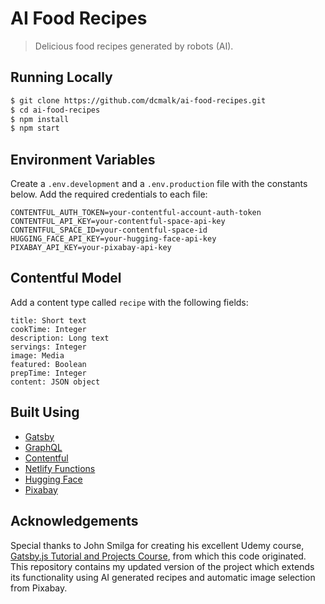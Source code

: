 # AI Food Recipes

> Delicious food recipes generated by robots (AI).

## Running Locally

```bash
$ git clone https://github.com/dcmalk/ai-food-recipes.git
$ cd ai-food-recipes
$ npm install
$ npm start
```

## Environment Variables

Create a `.env.development` and a `.env.production` file with the constants below. Add the required credentials to each file:

```
CONTENTFUL_AUTH_TOKEN=your-contentful-account-auth-token
CONTENTFUL_API_KEY=your-contentful-space-api-key
CONTENTFUL_SPACE_ID=your-contentful-space-id
HUGGING_FACE_API_KEY=your-hugging-face-api-key
PIXABAY_API_KEY=your-pixabay-api-key
```

## Contentful Model

Add a content type called `recipe` with the following fields:

```
title: Short text
cookTime: Integer
description: Long text
servings: Integer
image: Media
featured: Boolean
prepTime: Integer
content: JSON object
```

## Built Using

- [Gatsby](https://www.gatsbyjs.com/)
- [GraphQL](https://graphql.org/)
- [Contentful](https://www.contentful.com/)
- [Netlify Functions](https://www.netlify.com/products/functions/)
- [Hugging Face](https://huggingface.co/)
- [Pixabay](https://pixabay.com/)

## Acknowledgements

Special thanks to John Smilga for creating his excellent Udemy course, [Gatsby.js Tutorial and Projects Course](https://www.udemy.com/course/gatsby-tutorial-and-projects-course/), from which this code originated. This repository contains my updated version of the project which extends its functionality using AI generated recipes and automatic image selection from Pixabay.
